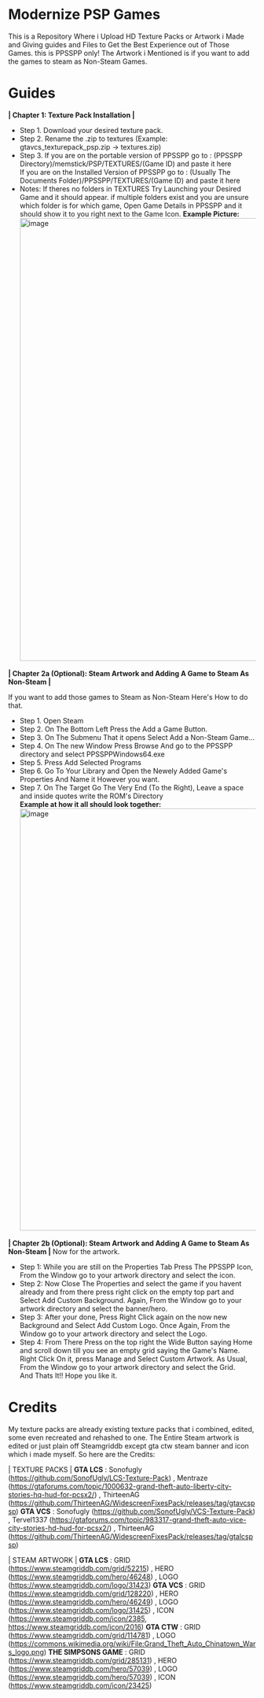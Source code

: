 # Modernize PSP Games
This is a Repository Where i Upload HD Texture Packs or Artwork i Made and Giving guides and Files to Get the Best Experience out of Those Games. this is PPSSPP only!
The Artwork i Mentioned is if you want to add the games to steam as Non-Steam Games.
# Guides
**| Chapter 1: Texture Pack Installation |**      
* Step 1. Download your desired texture pack.      
* Step 2. Rename the .zip to textures (Example: gtavcs_texturepack_psp.zip -> textures.zip)      
* Step 3. If you are on the portable version of PPSSPP go to : (PPSSPP Directory)/memstick/PSP/TEXTURES/(Game ID) and paste it here      
  If you are on the Installed Version of PPSSPP go to : (Usually The Documents Folder)/PPSSPP/TEXTURES/(Game ID) and paste it here      
* Notes: If theres no folders in TEXTURES Try Launching your Desired Game and it should appear. if multiple folders exist and you are unsure which folder is for which game, Open Game Details in PPSSPP and it should show it to you right next to the Game Icon. **Example Picture:**<img width="1440" height="900" alt="image" src="https://github.com/user-attachments/assets/90270bd5-5a3d-4124-aa60-3570ee78c160" />

**| Chapter 2a (Optional): Steam Artwork and Adding A Game to Steam As Non-Steam |**      

If you want to add those games to Steam as Non-Steam Here's How to do that.       
* Step 1. Open Steam
* Step 2. On The Bottom Left Press the Add a Game Button.
* Step 3. On The Submenu That it opens Select Add a Non-Steam Game...
* Step 4. On The new Window Press Browse And go to the PPSSPP directory and select PPSSPPWindows64.exe
* Step 5. Press Add Selected Programs
* Step 6. Go To Your Library and Open the Newely Added Game's Properties And Name it However you want.
* Step 7. On The Target Go The Very End (To the Right), Leave a space and inside quotes write the ROM's Directory     
**Example at how it all should look together:**<img width="1440" height="858" alt="image" src="https://github.com/user-attachments/assets/98297a54-8aa8-439b-a7d0-b9f7a231f127" />

**| Chapter 2b (Optional): Steam Artwork and Adding A Game to Steam As Non-Steam |**
Now for the artwork.
* Step 1: While you are still on the Properties Tab Press The PPSSPP Icon, From the Window go to your artwork directory and select the icon.        
* Step 2: Now Close The Properties and select the game if you havent already and from there press right click on the empty top part and Select Add Custom Background. Again, From the Window go to your artwork directory and select the banner/hero.      
* Step 3: After your done, Press Right Click again on the now new Background and Select Add Custom Logo. Once Again, From the Window go to your artwork directory and select the Logo.    
* Step 4: From There Press on the top right the Wide Button saying Home and scroll down till you see an empty grid saying the Game's Name. Right Click On it, press Manage and Select Custom Artwork. As Usual, From the Window go to your artwork directory and select the Grid.      
And Thats It!! Hope you like it.         

# Credits 
My texture packs are already existing texture packs that i combined, edited, some even recreated and rehashed to one. The Entire Steam artwork is edited or just plain off Steamgriddb except gta ctw steam banner and icon which i made myself.
So here are the Credits:

| TEXTURE PACKS |
**GTA LCS** : Sonofugly (https://github.com/SonofUgly/LCS-Texture-Pack) , Mentraze (https://gtaforums.com/topic/1000632-grand-theft-auto-liberty-city-stories-hq-hud-for-pcsx2/) , ThirteenAG (https://github.com/ThirteenAG/WidescreenFixesPack/releases/tag/gtavcspsp)
**GTA VCS** : Sonofugly (https://github.com/SonofUgly/VCS-Texture-Pack) , Tervel1337 (https://gtaforums.com/topic/983317-grand-theft-auto-vice-city-stories-hd-hud-for-pcsx2/) , ThirteenAG (https://github.com/ThirteenAG/WidescreenFixesPack/releases/tag/gtalcspsp)

| STEAM ARTWORK |
**GTA LCS** : GRID (https://www.steamgriddb.com/grid/52215) , HERO (https://www.steamgriddb.com/hero/46248) , LOGO (https://www.steamgriddb.com/logo/31423)
**GTA VCS** : GRID (https://www.steamgriddb.com/grid/128220) , HERO (https://www.steamgriddb.com/hero/46249) , LOGO (https://www.steamgriddb.com/logo/31425) , ICON (https://www.steamgriddb.com/icon/2385, https://www.steamgriddb.com/icon/2016)
**GTA CTW** : GRID (https://www.steamgriddb.com/grid/114781) , LOGO (https://commons.wikimedia.org/wiki/File:Grand_Theft_Auto_Chinatown_Wars_logo.png)
**THE SIMPSONS GAME** : GRID (https://www.steamgriddb.com/grid/285131) , HERO (https://www.steamgriddb.com/hero/57039) , LOGO  (https://www.steamgriddb.com/hero/57039) , ICON (https://www.steamgriddb.com/icon/23425)
